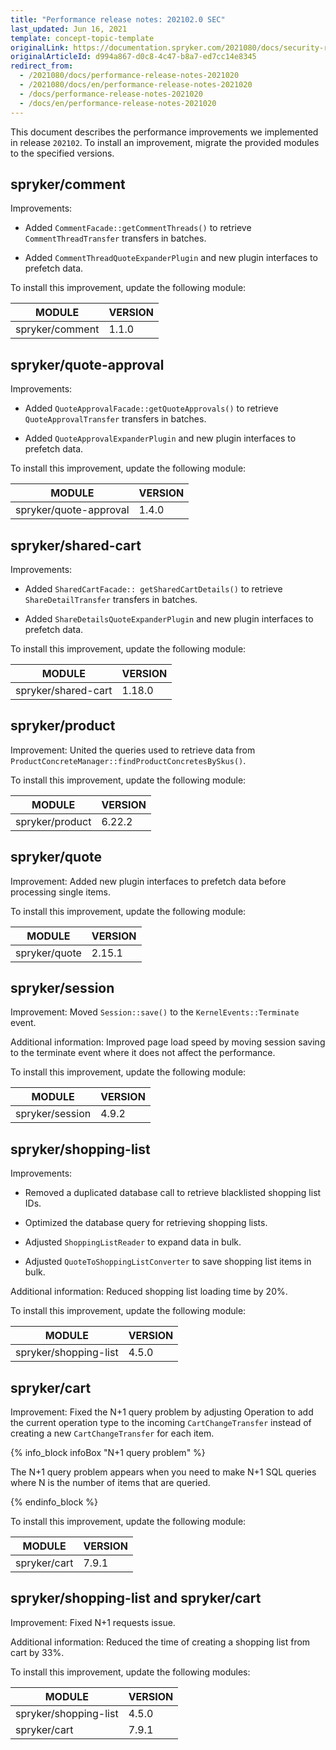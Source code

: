 ```yaml
---
title: "Performance release notes: 202102.0 SEC"
last_updated: Jun 16, 2021
template: concept-topic-template
originalLink: https://documentation.spryker.com/2021080/docs/security-release-notes-2021020-sec
originalArticleId: d994a867-d0c8-4c47-b8a7-ed7cc14e8345
redirect_from:
  - /2021080/docs/performance-release-notes-2021020
  - /2021080/docs/en/performance-release-notes-2021020
  - /docs/performance-release-notes-2021020
  - /docs/en/performance-release-notes-2021020
---
```


This document describes the performance improvements we implemented in release `202102`. To install an improvement, migrate the provided modules to the specified versions.


## spryker/comment

Improvements:

* Added `CommentFacade::getCommentThreads()` to retrieve `CommentThreadTransfer` transfers in batches.

* Added `CommentThreadQuoteExpanderPlugin` and new plugin interfaces to prefetch data.


To install this improvement, update the following module:

| MODULE | VERSION |
| - | - |
| spryker/comment | 1.1.0 |



## spryker/quote-approval

Improvements:

* Added `QuoteApprovalFacade::getQuoteApprovals()` to retrieve `QuoteApprovalTransfer` transfers in batches.

* Added `QuoteApprovalExpanderPlugin` and new plugin interfaces to prefetch data.


To install this improvement, update the following module:

| MODULE | VERSION |
| - | - |
| spryker/quote-approval | 1.4.0 |



## spryker/shared-cart

Improvements:

* Added `SharedCartFacade:: getSharedCartDetails()` to retrieve `ShareDetailTransfer` transfers in batches.

* Added `ShareDetailsQuoteExpanderPlugin` and new plugin interfaces to prefetch data.


To install this improvement, update the following module:


| MODULE | VERSION |
| - | - |
| spryker/shared-cart | 1.18.0 |

## spryker/product  

Improvement: United the queries used to retrieve data from `ProductConcreteManager::findProductConcretesBySkus()`.


To install this improvement, update the following module:

| MODULE | VERSION |
| - | - |
| spryker/product | 6.22.2 |

## spryker/quote   

Improvement: Added new plugin interfaces to prefetch data before processing single items.

To install this improvement, update the following module:

| MODULE | VERSION |
| - | - |
| spryker/quote | 2.15.1 |

## spryker/session    

Improvement: Moved `Session::save()` to the `KernelEvents::Terminate` event.

Additional information: Improved page load speed by moving session saving to the terminate event where it does not affect the performance.


To install this improvement, update the following module:


| MODULE | VERSION |
| - | - |
| spryker/session | 4.9.2 |

## spryker/shopping-list

Improvements:

* Removed a duplicated database call to retrieve blacklisted shopping list IDs.

* Optimized the database query for retrieving shopping lists.

* Adjusted `ShoppingListReader` to expand data in bulk.

* Adjusted `QuoteToShoppingListConverter` to save shopping list items in bulk.

Additional information: Reduced shopping list loading time by 20%.

To install this improvement, update the following module:

| MODULE | VERSION |
| - | - |
| spryker/shopping-list | 4.5.0 |


## spryker/cart    

Improvement: Fixed the N+1 query problem by adjusting Operation to add the current operation type to the incoming `CartChangeTransfer` instead of creating a new `CartChangeTransfer` for each item.

{% info_block infoBox "N+1 query problem" %}

The N+1 query problem appears when you need to make N+1 SQL queries where N is the number of items that are queried.

{% endinfo_block %}


To install this improvement, update the following module:

| MODULE | VERSION |
| - | - |
| spryker/cart | 7.9.1 |



## spryker/shopping-list and spryker/cart

Improvement: Fixed N+1 requests issue.

Additional information: Reduced the time of creating a shopping list from cart by 33%.

To install this improvement, update the following modules:


| MODULE | VERSION |
| - | - |
| spryker/shopping-list | 4.5.0 |
| spryker/cart | 7.9.1 |
